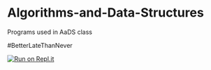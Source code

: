# Algorithms-and-Data-Structures
Programs used in AaDS class

#BetterLateThanNever

[![Run on Repl.it](https://repl.it/badge/github/SciMar/Algorithms-and-Data-Structures)](https://repl.it/github/SciMar/Algorithms-and-Data-Structures)
